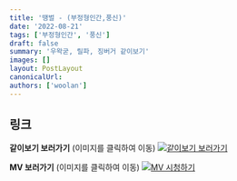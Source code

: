 ```yaml
---
title: '땡벌 - (부정형인간,풍신)'
date: '2022-08-21'
tags: ['부정형인간', '풍신']
draft: false
summary: '우왁굳, 릴파, 징버거 같이보기'
images: []
layout: PostLayout
canonicalUrl:
authors: ['woolan']
---
```


## 링크

**같이보기 보러가기** (이미지를 클릭하여 이동)
[![같이보기 보러가기](https://cdn.discordapp.com/attachments/1136601898116464710/1137050327938506852/logo.png)](https://cafe.naver.com/steamindiegame/7331091)

**MV 보러가기** (이미지를 클릭하여 이동)
[![MV 시청하기](https://i.ytimg.com/vi/NgYcNHAOFYM/maxresdefault.jpg)](https://youtu.be/NgYcNHAOFYM)
